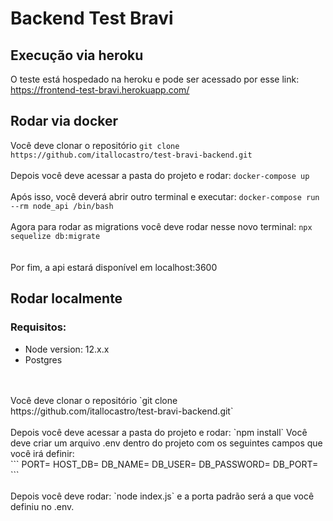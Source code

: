 # Backend Test Bravi

## Execução via heroku

O teste está hospedado na heroku e pode ser acessado por esse link: https://frontend-test-bravi.herokuapp.com/

## Rodar via docker
  Você deve clonar o repositório `git clone https://github.com/itallocastro/test-bravi-backend.git`
  <br>
  <br>
  Depois você deve acessar a pasta do projeto e rodar: `docker-compose up`
  <br>
  <br>
  Após isso, você deverá abrir outro terminal e executar: `docker-compose run --rm node_api /bin/bash`
  <br>
  <br>
  Agora para rodar as migrations você deve rodar nesse novo terminal: `npx sequelize db:migrate`
  <br>  
  <br>
  Por fim, a api estará disponível em localhost:3600

## Rodar localmente
### Requisitos:
- Node version: 12.x.x
- Postgres
<br>
<br>
Você deve clonar o repositório `git clone https://github.com/itallocastro/test-bravi-backend.git`
<br>
<br>
Depois você deve acessar a pasta do projeto e rodar: `npm install`
Você deve criar um arquivo .env dentro do projeto com os seguintes campos que você irá definir:
<br>
```
PORT=
HOST_DB=
DB_NAME=
DB_USER=
DB_PASSWORD=
DB_PORT=
```
<br>
<br>
Depois você deve rodar: `node index.js` e a porta padrão será a que você definiu no .env.
<br>
<br>
